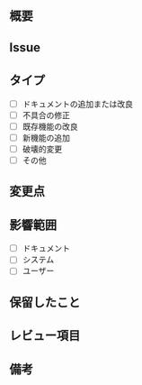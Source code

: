 <!--関連するIssueがあればタイトルの末尾に#番号を追加してください。-->

## 概要
<!--(必須)Pull requestの概要を書いてください。-->


## Issue
<!--関連するIssueがあれば#番号を書いてください。-->


## タイプ
<!--(必須)このPull requestによる変更が該当するものに[x]でチェックを入れてください。-->
- [ ] ドキュメントの追加または改良
- [ ] 不具合の修正
- [ ] 既存機能の改良
- [ ] 新機能の追加
- [ ] 破壊的変更 <!--変更後、既存機能が変更前の一部の動作を行えなくなります。-->
- [ ] その他

## 変更点
<!--
(必須)変更した内容を書いてください。UIの変更があれば、変更前後のスクリーンショットや動画も載せるとよいです。
例:
- ○○を追加した
- ○○を△△に変更した
-->


## 影響範囲
<!--(必須)変更によって影響が及ぶ対象に[x]でチェックを入れてください。-->
- [ ] ドキュメント <!--ユーザーや開発者に向けた説明が変わります。-->
- [ ] システム <!--プログラムの処理が変わります。-->
- [ ] ユーザー <!--ユーザーのできる操作が変わります。-->

## 保留したこと
<!--このPull requestでは変更しないが、のちに変更する予定であるものがあれば書いてください。-->


## レビュー項目
<!--
レビューしてもらう際に注目してほしいことを書いてください。
例:
- ○○が正常に動くか
- ○○の見た目が崩れていないか
- ○○をもっと改善することはできないか
-->


## 備考
<!--他に記載したい情報があれば書いてください。-->


